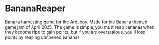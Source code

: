 # BananaReaper
Banana harvesting game for the Arduboy. Made for the Banana themed game jam of April 2025.
The game is simple, you must reap bananas when they become ripe to gain points, but if you are overzealous, you'll lose points by reaping unripened bananas.
